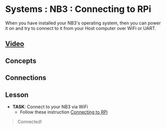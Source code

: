 # Systems : NB3 : Connecting to RPi
When you have installed your NB3's operating system, then you can power it on and try to connect to it from your Host computer over WiFi or UART.

## [Video](https://vimeo.com/1036391512)

## Concepts

## Connections

## Lesson

- **TASK**: Connect to your NB3 via WiFi
    - Follow these instruction [Connecting to RPi](/boxes/systems/connecting/README.md)
> Connected!